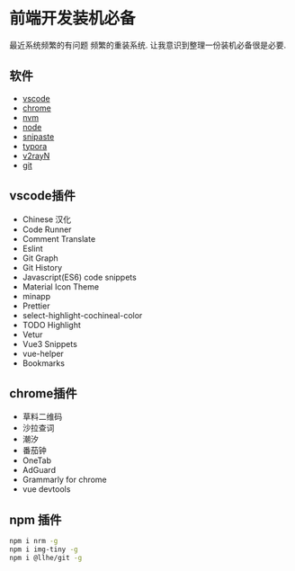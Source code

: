 # 前端开发装机必备 
最近系统频繁的有问题 频繁的重装系统. 让我意识到整理一份装机必备很是必要.
## 软件
* [vscode](https://code.visualstudio.com/download)
* [chrome](https://www.google.com/intl/zh-CN/chrome/)
* [nvm](https://github.com/coreybutler/nvm-windows/releases)
* [node](https://nodejs.org/zh-cn/download/)
* [snipaste](https://zh.snipaste.com/)
* [typora](https://typora.io/)
* [v2rayN](https://github.com/2dust/v2rayN/releases)
* [git](https://git-scm.com/downloads)
## vscode插件
* Chinese 汉化
* Code Runner 
* Comment Translate
* Eslint
* Git Graph
* Git History
* Javascript(ES6) code snippets
* Material Icon Theme
* minapp
* Prettier
* select-highlight-cochineal-color
* TODO Highlight
* Vetur
* Vue3 Snippets
* vue-helper
* Bookmarks
## chrome插件
* 草料二维码
* 沙拉查词
* 潮汐
* 番茄钟
* OneTab
* AdGuard
* Grammarly for chrome
* vue devtools
## npm 插件
```bash
npm i nrm -g
npm i img-tiny -g
npm i @llhe/git -g
```
